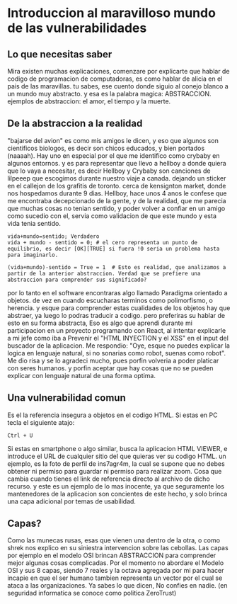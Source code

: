 # Introduccion al maravilloso mundo de las vulnerabilidades
## Lo que necesitas saber
Mira existen muchas explicaciones, comenzare por explicarte que hablar de codigo de programacion de computadoras, es como hablar de alicia en el pais de las maravillas. tu sabes, ese cuento donde siguio al conejo blanco a un mundo muy abstracto.
y esa es la palabra magica: ABSTRACCION. ejemplos de abstraccion: el amor, el tiempo y la muerte.

## De la abstraccion a la realidad
"bajarse del avion" es como mis amigos le dicen, y eso que algunos son cientificos biologos, es decir son chicos educados, y bien portados (naaaah). Hay uno en especial por el que me identifico como crybaby en algunos entornos. y es para representar que llevo a hellboy a donde quiera que lo vaya a necesitar, es decir Hellboy y Crybaby son canciones de lilpeeep que escogimos durante nuestro viaje a canada. dejando un sticker en el callejon de los grafitis de toronto. cerca de kensignton market, donde nos hospedamos durante 9 dias.
Hellboy, hace unos 4 anos le confese que me encontraba decepcionado de la gente, y de la realidad, que me parecia que muchas cosas no tenian sentido, y poder volver a confiar en un amigo como sucedio con el, servia como validacion de que este mundo y esta vida tenia sentido. 
```
vida+mundo=sentido; Verdadero
vida + mundo - sentido = 0; # el cero representa un punto de equilibrio, es decir [OK][TRUE] si fuera !0 seria un problema hasta para imaginarlo.

(vida+mundo)-sentido = True = 1  # Esto es realidad, que analizamos a partir de la anterior abstraccion. Verdad que se prefiere una abstraccion para comprender sus significado?
```
por lo tanto en el software encontraras algo llamado Paradigma orientado a objetos. de vez en cuando escucharas terminos como polimorfismo, o herencia.
y esque para comprender estas cualidades de los objetos hay que abstraer, ya luego lo podras traducir a codigo. pero preferiras su hablar de esto en su forma abstracta, Eso es algo que aprendi durante mi participacion en un proyecto programando con React, al intentar explicarle a mi jefe como iba a Prevenir el "HTML INYECTION y el XSS" en el input del buscador de la aplicacion.
Me respondio: "Oye, esque no puedes explicar la logica en lenguaje natural, si no sonarias como robot, suenas como robot". Me dio risa y se lo agradeci mucho, pues porfin volveria a poder platicar con seres humanos. y porfin aceptar que hay cosas que no se pueden explicar con lenguaje natural de una forma optima.

## Una vulnerabilidad comun
Es el la referencia insegura a objetos en el codigo HTML. 
Si estas en PC tecla el siguiente atajo: 
 ```
 Ctrl + U
 ```
Si estas en smartphone o algo similar, busca la aplicacion HTML VIEWER, e introduce el URL de cualquier sitio del que quieras ver su codigo HTML.
un ejemplo, es la foto de perfil de ins7agr4m, la cual se supone que no debes obtener ni permiso para guardar ni permiso para realizar zoom. Cosa que cambia cuando tienes el link de referencia directo al archivo de dicho recurso.
y este es un ejemplo de lo mas inocente, ya que seguramente los mantenedores de la aplicacion son concientes de este hecho, y solo brinca una capa adicional por temas de usabilidad.

## Capas?
Como las munecas rusas, esas que vienen una dentro de la otra, o como shrek nos explico en su siniestra intervencion sobre las cebollas. Las capas por ejemplo en el modelo OSI brincan ABSTRACCION para comprender mejor algunas cosas complicadas. Por el momento no abordare el Modelo OSI y sus 8 capas, siendo 7 reales y la octava agregada por mi para hacer incapie en que el ser humano tambien representa un vector por el cual se ataca a las organizaciones. Ya sabes lo que dicen, No confies en nadie. (en seguridad informatica se conoce como politica ZeroTrust)
